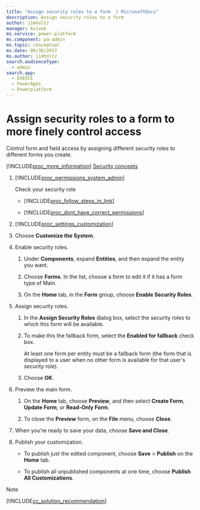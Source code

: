 ```yaml
---
title: "Assign security roles to a form  | MicrosoftDocs"
description: Assign security roles to a form
author: jimholtz
manager: kvivek
ms.service: power-platform
ms.component: pa-admin
ms.topic: conceptual
ms.date: 09/30/2017
ms.author: jimholtz
search.audienceType: 
  - admin
search.app: 
  - D365CE
  - PowerApps
  - Powerplatform
---
```

# Assign security roles to a form to more finely control access

<!-- legacy procedure -->

Control form and field access by assigning different security roles to different forms you create.  
  
 [!INCLUDE[proc_more_information](../includes/proc-more-information.md)] [Security concepts](wp-security-cds.md)  
  
1. [!INCLUDE[proc_permissions_system_admin](../includes/proc-permissions-system-admin.md)]  
  
    Check your security role  
  
   - [!INCLUDE[proc_follow_steps_in_link](../includes/proc-follow-steps-in-link.md)]  
  
   - [!INCLUDE[proc_dont_have_correct_permissions](../includes/proc-dont-have-correct-permissions.md)]  
  
2. [!INCLUDE[proc_settings_customization](../includes/proc-settings-customization.md)]  
  
3. Choose **Customize the System**.  
  
4. Enable security roles.  
  
   1.  Under **Components**, expand **Entities**, and then expand the entity you want.  
  
   2.  Choose **Forms**. In the list, choose a form to edit it if it has a form type of Main.  
  
   3.  On the **Home** tab, in the **Form** group, choose **Enable Security Roles**.  
  
5. Assign security roles.  
  
   1.  In the **Assign Security Roles** dialog box, select the security roles to which this form will be available.  
  
   2.  To make this the fallback form, select the **Enabled for fallback** check box.  
  
        At least one form per entity must be a fallback form (the form that is displayed to a user when no other form is available for that user's security role).  
  
   3.  Choose **OK**.  
  
6. Preview the main form.  
  
   1.  On the **Home** tab, choose **Preview**, and then select **Create Form**, **Update Form**, or **Read-Only Form**.  
  
   2.  To close the **Preview** form, on the **File** menu, choose **Close**.  
  
7. When you're ready to save your data, choose **Save and Close**.  
  
8. Publish your customization.  
  
   -   To publish just the edited component, choose **Save** > **Publish** on the **Home** tab.  
  
   -   To publish all unpublished components at one time, choose **Publish All Customizations**.  
  
> [!NOTE]
> [!INCLUDE[cc_solution_recommendation](../includes/cc-solution-recommendation.md)]
